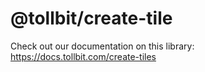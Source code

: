 # @tollbit/create-tile

Check out our documentation on this library: https://docs.tollbit.com/create-tiles
